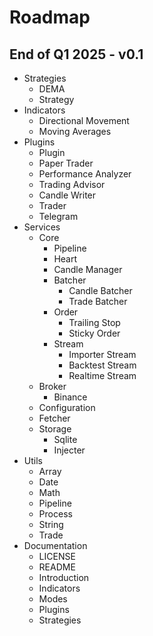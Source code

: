 # Roadmap

## End of Q1 2025 - v0.1
- Strategies
  - DEMA
  - Strategy
- Indicators
  - Directional Movement
  - Moving Averages
- Plugins
  - Plugin
  - Paper Trader
  - Performance Analyzer
  - Trading Advisor
  - Candle Writer
  - Trader
  - Telegram
- Services
  - Core
    - Pipeline
    - Heart
    - Candle Manager
    - Batcher
      - Candle Batcher
      - Trade Batcher
    - Order
      - Trailing Stop
      - Sticky Order
    - Stream
      - Importer Stream
      - Backtest Stream
      - Realtime Stream
  - Broker
    - Binance
  - Configuration
  - Fetcher
  - Storage
    - Sqlite
    - Injecter
- Utils
  - Array
  - Date
  - Math
  - Pipeline
  - Process
  - String
  - Trade
- Documentation
  - LICENSE
  - README
  - Introduction
  - Indicators
  - Modes
  - Plugins
  - Strategies